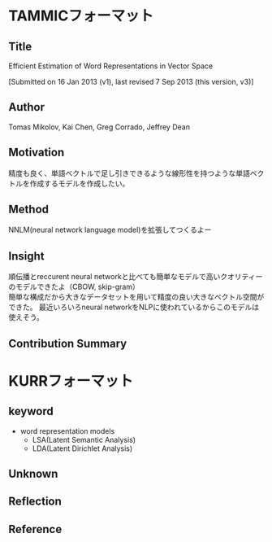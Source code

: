 # TAMMICフォーマット
## Title
Efficient Estimation of Word Representations in
Vector Space  

[Submitted on 16 Jan 2013 (v1), last revised 7 Sep 2013 (this version, v3)]
## Author
Tomas Mikolov, Kai Chen, Greg Corrado, Jeffrey Dean

## Motivation
精度も良く、単語ベクトルで足し引きできるような線形性を持つような単語ベクトルを作成するモデルを作成したい。

## Method
NNLM(neural network language model)を拡張してつくるよー
## Insight
順伝播とreccurent neural networkと比べても簡単なモデルで高いクオリティーのモデルできたよ（CBOW, skip-gram）<br>
簡単な構成だから大きなデータセットを用いて精度の良い大きなベクトル空間ができた。
最近いろいろneural networkをNLPに使われているからこのモデルは使えそう。
## Contribution Summary

# KURRフォーマット
## keyword  
- word representation models
  - LSA(Latent Semantic Analysis)
  - LDA(Latent Dirichlet Analysis)


## Unknown

## Reflection

## Reference